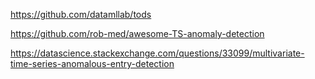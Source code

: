 
https://github.com/datamllab/tods

https://github.com/rob-med/awesome-TS-anomaly-detection

https://datascience.stackexchange.com/questions/33099/multivariate-time-series-anomalous-entry-detection
